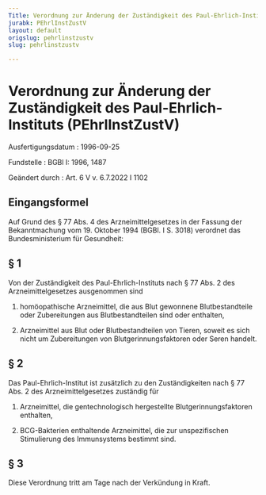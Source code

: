 ```yaml
---
Title: Verordnung zur Änderung der Zuständigkeit des Paul-Ehrlich-Instituts
jurabk: PEhrlInstZustV
layout: default
origslug: pehrlinstzustv
slug: pehrlinstzustv

---
```


# Verordnung zur Änderung der Zuständigkeit des Paul-Ehrlich-Instituts (PEhrlInstZustV)

Ausfertigungsdatum
:   1996-09-25

Fundstelle
:   BGBl I: 1996, 1487

Geändert durch
:   Art. 6 V v. 6.7.2022 I 1102



## Eingangsformel

Auf Grund des § 77 Abs. 4 des Arzneimittelgesetzes in der Fassung der
Bekanntmachung vom 19. Oktober 1994 (BGBl. I S. 3018) verordnet das
Bundesministerium für Gesundheit:


## § 1

Von der Zuständigkeit des Paul-Ehrlich-Instituts nach § 77 Abs. 2 des
Arzneimittelgesetzes ausgenommen sind

1.  homöopathische Arzneimittel, die aus Blut gewonnene Blutbestandteile
    oder Zubereitungen aus Blutbestandteilen sind oder enthalten,


2.  Arzneimittel aus Blut oder Blutbestandteilen von Tieren, soweit es
    sich nicht um Zubereitungen von Blutgerinnungsfaktoren oder Seren
    handelt.





## § 2

Das Paul-Ehrlich-Institut ist zusätzlich zu den Zuständigkeiten nach §
77 Abs. 2 des Arzneimittelgesetzes zuständig für

1.  Arzneimittel, die gentechnologisch hergestellte Blutgerinnungsfaktoren
    enthalten,


2.  BCG-Bakterien enthaltende Arzneimittel, die zur unspezifischen
    Stimulierung des Immunsystems bestimmt sind.





## § 3

Diese Verordnung tritt am Tage nach der Verkündung in Kraft.

